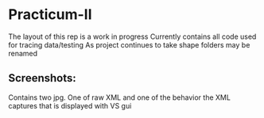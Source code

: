 # Practicum-II

The layout of this rep is a work in progress
Currently contains all code used for tracing data/testing
As project continues to take shape folders may be renamed

## Screenshots:
Contains two jpg.  One of raw XML and one of the behavior the XML captures that is displayed with VS gui
